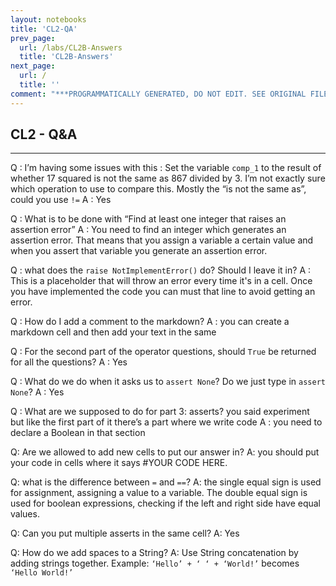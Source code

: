 ```yaml
---
layout: notebooks
title: 'CL2-QA'
prev_page:
  url: /labs/CL2B-Answers
  title: 'CL2B-Answers'
next_page:
  url: /
  title: ''
comment: "***PROGRAMMATICALLY GENERATED, DO NOT EDIT. SEE ORIGINAL FILES IN /content***"
---
```

## CL2 - Q&A
---

Q : I’m having some issues with this : Set the variable `comp_1` to the result of whether 17 squared is not the same as 867 divided by 3. I’m not exactly sure which operation to use to compare this. Mostly the “is not the same as”, could you use `!=`
A : Yes

Q : What is to be done with “Find at least one integer that raises an assertion error”
A : You need to find an integer which generates an assertion error. That means that you assign a variable a certain value and when you assert that variable you generate an assertion error.

Q : what does the `raise NotImplementError()` do? Should I leave it in?
A : This is a placeholder that will throw an error every time it's in a cell. Once you have implemented the code you can must that line to avoid getting an error.

Q : How do I add a comment to the markdown?
A : you can create a markdown cell and then add your text in the same

Q : For the second part of the operator questions, should `True` be returned for all the questions?
A : Yes

Q : What do we do when it asks us to `assert None`? Do we just type in `assert None`?
A : Yes

Q : What are we supposed to do for part 3: asserts? you said experiment but like the first part of it there’s a part where we write code
A :  you need to declare a Boolean in that section

Q: Are we allowed to add new cells to put our answer in?
A: you should put your code in cells where it says #YOUR CODE HERE.

Q: what is the difference between `=` and `==`?
A: the single equal sign is used for assignment, assigning a value to a variable. The double equal sign is used for boolean expressions, checking if the left and right side have equal values.

Q: Can you put multiple asserts in the same cell?
A: Yes

Q: How do we add spaces to a String?
A: Use String concatenation by adding strings together. Example: `‘Hello’ + ‘ ‘ + ‘World!’` becomes `‘Hello World!’`
